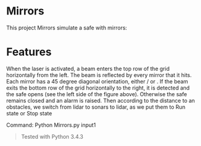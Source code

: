 # Mirrors

This project Mirrors simulate a safe with mirrors:


#  Features
When the laser is activated, a beam enters the top row of the grid horizontally from the
left. The beam is reflected by every mirror that it hits. Each mirror has a 45 degree diagonal
orientation, either / or \. If the beam exits the bottom row of the grid horizontally to the
right, it is detected and the safe opens (see the left side of the figure above). Otherwise the
safe remains closed and an alarm is raised.
Then according to the distance to an obstacles, we switch from lidar to sonars to lidar,
as we put them to Run state or Stop state

Command: Python Mirrors.py input1

>  Tested with Python 3.4.3 

